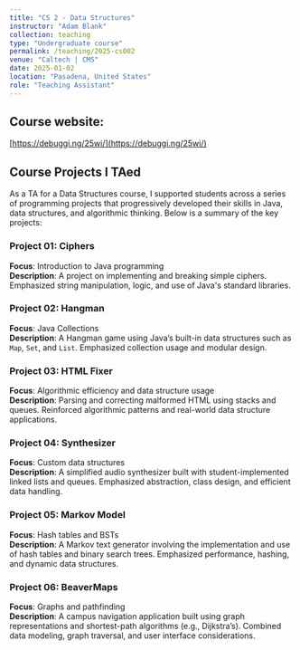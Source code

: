 ```yaml
---
title: "CS 2 - Data Structures"
instructor: "Adam Blank"
collection: teaching
type: "Undergraduate course"
permalink: /teaching/2025-cs002
venue: "Caltech | CMS"
date: 2025-01-02
location: "Pasadena, United States"
role: "Teaching Assistant"
---
```


## Course website: 
[https://debuggi.ng/25wi/](https://debuggi.ng/25wi/)

## Course Projects I TAed

As a TA for a Data Structures course, I supported students across a series of programming projects that progressively developed their skills in Java, data structures, and algorithmic thinking. Below is a summary of the key projects:

### Project 01: Ciphers
**Focus**: Introduction to Java programming  
**Description**: A project on implementing and breaking simple ciphers. Emphasized string manipulation, logic, and use of Java's standard libraries.

### Project 02: Hangman
**Focus**: Java Collections  
**Description**: A Hangman game using Java’s built-in data structures such as `Map`, `Set`, and `List`. Emphasized collection usage and modular design.

### Project 03: HTML Fixer
**Focus**: Algorithmic efficiency and data structure usage  
**Description**: Parsing and correcting malformed HTML using stacks and queues. Reinforced algorithmic patterns and real-world data structure applications.

### Project 04: Synthesizer
**Focus**: Custom data structures  
**Description**: A simplified audio synthesizer built with student-implemented linked lists and queues. Emphasized abstraction, class design, and efficient data handling.

### Project 05: Markov Model
**Focus**: Hash tables and BSTs  
**Description**: A Markov text generator involving the implementation and use of hash tables and binary search trees. Emphasized performance, hashing, and dynamic data structures.

### Project 06: BeaverMaps
**Focus**: Graphs and pathfinding  
**Description**: A campus navigation application built using graph representations and shortest-path algorithms (e.g., Dijkstra’s). Combined data modeling, graph traversal, and user interface considerations.
